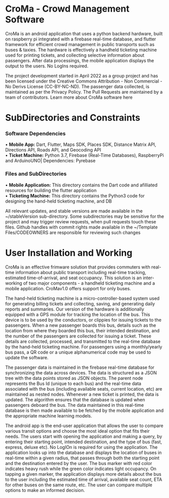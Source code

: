 # CroMa - Crowd Management Software
CroMa is an android application that uses a python backend hardware, built on raspberry pi integrated with a firebase real-time database, and flutter framework for efficient crowd management in public transports such as buses & taxies. The hardware is effectively a handheld ticketing machine used for printing tickets, and collecting selective information about passengers. After data processings, the mobile application displays the output to the users. No LogIns required.

The project development started in April 2022 as a group project and has been licensed under the Creative Commons Attribution - Non Commercial - No Derivs License (CC-BY-NC-ND). The passenger data collected, is maintained as per the Privacy Policy. The Pull Requests are maintained by a team of contributors. Learn more about CroMa software here

# SubDirectories and Constraints
### Software Dependencies
• **Mobile App:** Dart, Flutter, Maps SDK, Places SDK, Distance Matrix API, Directions API, Roads API, and Geocoding API
<br>
• **Ticket Machine:** Python 3.7, Firebase (Real-Time Databases), RaspberryPi and ArduinoUNO| Dependencies: Pyrebase

### Files and SubDirectories
• **Mobile Application:** This directory contains the Dart code and afilliated resources for building the flutter application
<br>
• **Ticketing Machine:** This directory contains the Python3 code for designing the hand-held ticketing machine, and DB

All relevant updates, and stable versions are made available in the ~/stableVersion sub-directory. Some subdirectories may be sensitive for the project and may trigger review requests, when pull requests touch these files. Github handles with commit rights made available in the ~/Template Files/CODEOWNERS are responsible for reviewing such changes

# User Installation and Working
CroMa is an effective frimware solution that provides commuters with real-time information about public transport including real-time tracking, estimated time-of-arrival, and seat occupancy. This solution is an inter-working of two major components - a handheld ticketing machine and a mobile application. CroMav1.0 offers support for only buses.

The hand-held ticketing machine is a micro-controller-based system used for generating billing tickets and collecting, saving, and generating daily reports and summaries. Our version of the hardware is additionally equipped with a GPS module for tracking the location of the bus. This device is to be used by the conductors, or clippies for issuing tickets to the passengers. When a new passenger boards this bus, details such as the location from where they boarded this bus, their intended destination, and the number of the passengers are collected for issuing a ticket. These details are collected, processed, and transmitted to the real-time database by the hand-held ticketing machine. For passengers using a monthly/yearly bus pass, a QR code or a unique alphanumerical code may be used to update the software.

The passenger data is maintained in the firebase real-time database for synchronizing the data across devices. The data is structured as a JSON tree with the data points stored as JSON objects. The parent node represents the Bus Id (unique to each bus) and the real-time data associated with the bus (including available seats, current location, etc) are maintained as nested nodes. Whenever a new ticket is printed, the data is updated. The algorithm ensures that the database is updated when passengers deboard the bus. The data maintained in this real-time database is then made available to be fetched by the mobile application and the appropriate machine learning models.

The android app is the end-user application that allows the user to compare various transit options and choose the most ideal option that fits their needs. The users start with opening the application and making a query, by entering their starting point, intended destination, and the type of bus (fast, express, deluxe etc). No LogIOn is required for using the application. The application looks up into the database and displays the location of buses in real-time within a given radius, that passes through both the starting point and the destination entered by the user. The bus marker with red color indicates heavy rush while the green color indicates light occupancy. On tapping a given marker, the application displays more details about the bus to the user including the estimated time of arrival, available seat count, ETA for other buses on the same route, etc. The user can compare multiple options to make an informed decision.
